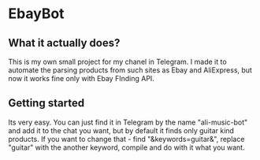 # EbayBot
## What it actually does?
This is my own small project for my chanel in Telegram. I made it to automate the parsing products from such sites as Ebay and AliExpress, but now it works fine only with Ebay FInding API.
## Getting started
Its very easy. You can just find it in Telegram by the name "ali-music-bot" and add it to the chat you want, but by default it finds only guitar kind products. If you want to change that - find "&keywords=guitar&", replace "guitar" with the another keyword, compile and do with it what you want.
